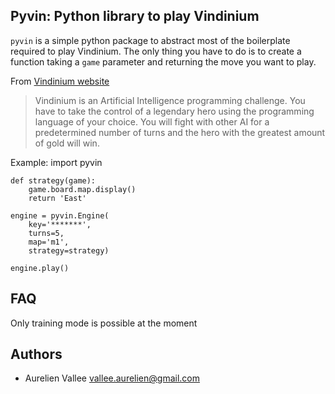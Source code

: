 Pyvin: Python library to play Vindinium
---------------------------------------

`pyvin` is a simple python package to abstract most of the boilerplate required to play Vindinium. The only thing you have to do is to create a function taking a `game` parameter and returning the move you want to play.

From [Vindinium website](http://vindinium.org)
> Vindinium is an Artificial Intelligence programming challenge. You have to take the control of a legendary hero using the programming language of your choice. You will fight with other AI for a predetermined number of turns and the hero with the greatest amount of gold will win.

Example:
    import pyvin
    
    def strategy(game):
        game.board.map.display()
        return 'East'
    
    engine = pyvin.Engine(
        key='*******',
        turns=5,
        map='m1',
        strategy=strategy)
    
    engine.play()

FAQ
---
Only training mode is possible at the moment

Authors
-------
- Aurelien Vallee <vallee.aurelien@gmail.com>
